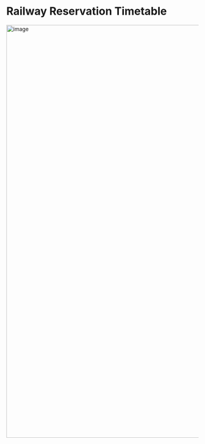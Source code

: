 <h1>Railway Reservation Timetable</h1>

<img width="1920" height="1080" alt="image" src="https://github.com/user-attachments/assets/7f0db1ad-2216-46da-aa06-44844ce63fb2" />
